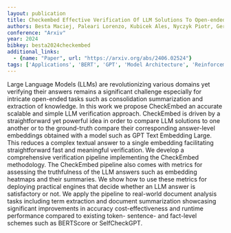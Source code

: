 ```yaml
---
layout: publication
title: Checkembed Effective Verification Of LLM Solutions To Open-ended Tasks
authors: Besta Maciej, Paleari Lorenzo, Kubicek Ales, Nyczyk Piotr, Gerstenberger Robert, Iff Patrick, Lehmann Tomasz, Niewiadomski Hubert, Hoefler Torsten
conference: "Arxiv"
year: 2024
bibkey: besta2024checkembed
additional_links:
  - {name: "Paper", url: "https://arxiv.org/abs/2406.02524"}
tags: ['Applications', 'BERT', 'GPT', 'Model Architecture', 'Reinforcement Learning']
---
```

Large Language Models (LLMs) are revolutionizing various domains yet verifying their answers remains a significant challenge especially for intricate open-ended tasks such as consolidation summarization and extraction of knowledge. In this work we propose CheckEmbed an accurate scalable and simple LLM verification approach. CheckEmbed is driven by a straightforward yet powerful idea in order to compare LLM solutions to one another or to the ground-truth compare their corresponding answer-level embeddings obtained with a model such as GPT Text Embedding Large. This reduces a complex textual answer to a single embedding facilitating straightforward fast and meaningful verification. We develop a comprehensive verification pipeline implementing the CheckEmbed methodology. The CheckEmbed pipeline also comes with metrics for assessing the truthfulness of the LLM answers such as embedding heatmaps and their summaries. We show how to use these metrics for deploying practical engines that decide whether an LLM answer is satisfactory or not. We apply the pipeline to real-world document analysis tasks including term extraction and document summarization showcasing significant improvements in accuracy cost-effectiveness and runtime performance compared to existing token- sentence- and fact-level schemes such as BERTScore or SelfCheckGPT.

